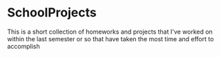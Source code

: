 # SchoolProjects
This is a short collection of homeworks and projects 
that I've worked on within the last semester or so that have
taken the most time and effort to accomplish
